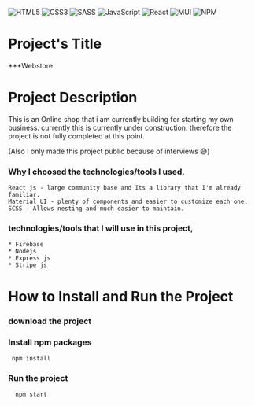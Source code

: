 ![HTML5](https://img.shields.io/badge/html5-%23E34F26.svg?style=for-the-badge&logo=html5&logoColor=white)
![CSS3](https://img.shields.io/badge/css3-%231572B6.svg?style=for-the-badge&logo=css3&logoColor=white)
![SASS](https://img.shields.io/badge/SASS-hotpink.svg?style=for-the-badge&logo=SASS&logoColor=white)
![JavaScript](https://img.shields.io/badge/javascript-%23323330.svg?style=for-the-badge&logo=javascript&logoColor=%23F7DF1E)
![React](https://img.shields.io/badge/react-%2320232a.svg?style=for-the-badge&logo=react&logoColor=%2361DAFB)
![MUI](https://img.shields.io/badge/MUI-%230081CB.svg?style=for-the-badge&logo=material-ui&logoColor=white)
![NPM](https://img.shields.io/badge/NPM-%23000000.svg?style=for-the-badge&logo=npm&logoColor=white)


# Project's Title 
***Webstore

# Project Description

This is an Online shop that i am currently building for starting my own business.
currently this is currently under construction. therefore the project is not fully completed at this point.

(Also I only made this project public because of interviews 	:sweat_smile:)

### Why I choosed the technologies/tools I used,
    React js - large community base and Its a library that I'm already familiar. 
    Material UI - plenty of components and easier to customize each one.
    SCSS - Allows nesting and much easier to maintain.
    
### technologies/tools that I will use in this project,
    * Firebase
    * Nodejs
    * Express js
    * Stripe js
    

# How to Install and Run the Project
### download the project
### Install npm packages

     npm install
      
### Run the project

      npm start

